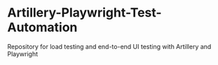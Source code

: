 # Artillery-Playwright-Test-Automation
 Repository for load testing and end-to-end UI testing with Artillery and Playwright
